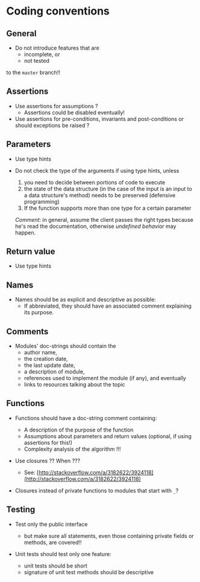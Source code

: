 # Coding conventions

## General

- Do not introduce features that are
    - incomplete, or
    - not tested

 to the `master` branch!!

## Assertions

- Use assertions for assumptions ?
	- Assertions could be disabled eventually!
- Use assertions for pre-conditions, invariants and post-conditions or should exceptions be raised ?

## Parameters

- Use type hints
- Do not check the type of the arguments if using type hints, unless 

	1. you need to decide between portions of code to execute
	2. the state of the data structure (in the case of the input is an input to a data structure's method) needs to be preserved (defensive programming)
	3. If the function supports more than one type for a certain parameter

	_Comment_: in general, assume the client passes the right types because he's read the documentation, otherwise _undefined behavior_ may happen.


## Return value

- Use type hints

## Names

- Names should be as explicit and descriptive as possible:
	- If abbreviated, they should have an associated comment explaining its purpose.

## Comments

- Modules' doc-strings should contain the
	- author name,
	- the creation date,
	- the last update date,
	- a description of module,
	- references used to implement the module (if any), and eventually
	- links to resources talking about the topic


## Functions

- Functions should have a doc-string comment containing:
	- A description of the purpose of the function
	- Assumptions about parameters and return values (optional, if using assertions for this!)
	- Complexity analysis of the algorithm !!!

- Use closures ?? When ???
    - See: [http://stackoverflow.com/a/3182622/3924118](http://stackoverflow.com/a/3182622/3924118)
- Closures instead of private functions to modules that start with `_`?

## Testing

- Test only the public interface
    - but make sure all statements, even those containing private fields or methods, are covered!!

- Unit tests should test only one feature:
    - unit tests should be short
    - signature of unit test methods should be descriptive
